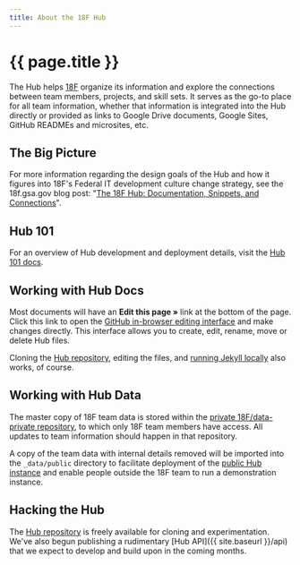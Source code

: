 ```yaml
---
title: About the 18F Hub
---
```

# {{ page.title }}

The Hub helps [18F](https://18f.gsa.gov/) organize its information and explore
the connections between team members, projects, and skill sets. It serves as
the go-to place for all team information, whether that information is
integrated into the Hub directly or provided as links to Google Drive
documents, Google Sites, GitHub READMEs and microsites, etc.

## The Big Picture

For more information regarding the design goals of the Hub and how it figures
into 18F's Federal IT development culture change strategy, see the 18f.gsa.gov
blog post: "[The 18F Hub: Documentation, Snippets, and
Connections](https://18f.gsa.gov/2014/12/23/hub/)".

## Hub 101

For an overview of Hub development and deployment details, visit the [Hub 101
docs](../101/).

## Working with Hub Docs

Most documents will have an **Edit this page »** link at the bottom of the
page. Click this link to open the [GitHub in-browser editing
interface](https://help.github.com/articles/github-flow-in-the-browser/) and
make changes directly. This interface allows you to create, edit, rename, move
or delete Hub files.

Cloning the [Hub repository](https://github.com/18F/hub), editing the files,
and [running Jekyll locally](http://jekyllrb.com/docs/quickstart/) also works,
of course.

## Working with Hub Data

The master copy of 18F team data is stored within the [private
18F/data-private repository](https://github.com/18F/data-private), to which
only 18F team members have access. All updates to team information should
happen in that repository.

A copy of the team data with internal details removed will be imported into
the `_data/public` directory to facilitate deployment of the [public Hub
instance](https://18f.gsa.gov/hub) and enable people outside the 18F team to
run a demonstration instance.

## Hacking the Hub

The [Hub repository](https://github.com/18F/hub) is freely available for
cloning and experimentation. We've also begun publishing a rudimentary [Hub
API]({{ site.baseurl }}/api) that we expect to develop and build upon in the
coming months.
